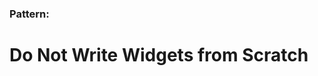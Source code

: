 <!-- .slide: data-background="reveal.js/img/bg-4.png" -->
### Pattern:
# Do Not Write Widgets from Scratch

